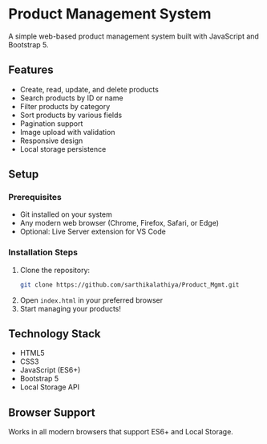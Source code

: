 # Product Management System

A simple web-based product management system built with JavaScript and Bootstrap 5.

## Features

- Create, read, update, and delete products
- Search products by ID or name
- Filter products by category
- Sort products by various fields
- Pagination support
- Image upload with validation
- Responsive design
- Local storage persistence

## Setup

### Prerequisites
- Git installed on your system
- Any modern web browser (Chrome, Firefox, Safari, or Edge)
- Optional: Live Server extension for VS Code

### Installation Steps

1. Clone the repository:
   ```bash
   git clone https://github.com/sarthikalathiya/Product_Mgmt.git
   ```
2. Open `index.html` in your preferred browser
3. Start managing your products!

## Technology Stack

- HTML5
- CSS3
- JavaScript (ES6+)
- Bootstrap 5
- Local Storage API

## Browser Support

Works in all modern browsers that support ES6+ and Local Storage.
